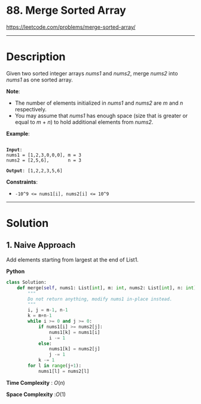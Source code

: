 # 88. Merge Sorted Array

https://leetcode.com/problems/merge-sorted-array/

---

# Description

Given two sorted integer arrays *nums1* and *nums2*, merge *nums2* into *nums1* as one sorted array.

**Note**:

- The number of elements initialized in *nums1* and *nums2* are *m* and *n* respectively.
- You may assume that *nums1* has enough space (size that is greater or equal to *m* + *n*) to hold additional elements from *nums2*.

**Example**:

<pre><code>
<b>Input</b>:
nums1 = [1,2,3,0,0,0], m = 3
nums2 = [2,5,6],       n = 3

<b>Output</b>: [1,2,2,3,5,6]
</code></pre>

**Constraints**:

- `-10^9 <= nums1[i], nums2[i] <= 10^9`

---

# Solution

## 1. Naive Approach

Add elements starting from largest at the end of List1.

**Python**
```python
class Solution:
    def merge(self, nums1: List[int], m: int, nums2: List[int], n: int) -> None:
        """
        Do not return anything, modify nums1 in-place instead.
        """
        i, j = m-1, n-1
        k = m+n-1
        while i >= 0 and j >= 0:
            if nums1[i] >= nums2[j]:
                nums1[k] = nums1[i]
                i -= 1
            else:
                nums1[k] = nums2[j]
                j -= 1
            k -= 1
        for l in range(j+1):
            nums1[l] = nums2[l]
```

**Time Complexity** : $O(n)$

**Space Complexity** :$O(1)$